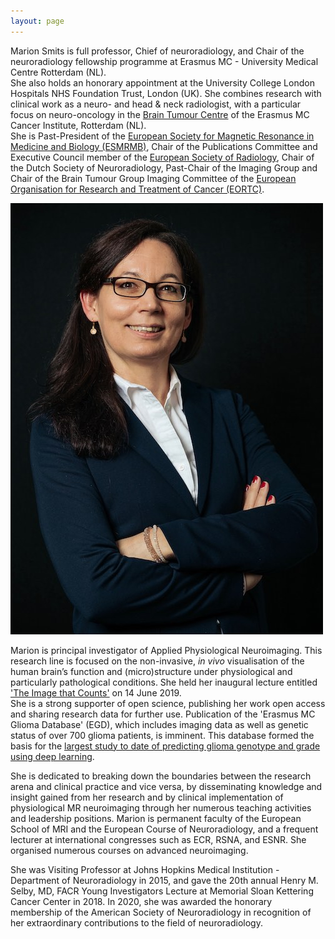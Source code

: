 ```yaml
---
layout: page
---
```


Marion Smits is full professor, Chief of neuroradiology, and Chair of the neuroradiology fellowship programme at Erasmus MC - University Medical Centre Rotterdam (NL). 
<br>She also holds an honorary appointment at the University College London Hospitals NHS Foundation Trust, London (UK). She combines  research with clinical work as a neuro- and head & neck radiologist, with a particular focus on neuro-oncology in the [Brain Tumour Centre](https://www.erasmusmc.nl/hersentumorcentrum/) of the Erasmus MC Cancer Institute, Rotterdam (NL). 
<br>She is Past-President of the [European Society for Magnetic Resonance in Medicine and Biology (ESMRMB)](https://www.esmrmb.org), Chair of the Publications Committee and Executive Council member of the [European Society of Radiology](myesr.org), Chair of the Dutch Society of Neuroradiology, Past-Chair of the Imaging Group and Chair of the Brain Tumour Group Imaging Committee of the [European Organisation for Research and Treatment of Cancer (EORTC)](http://www.eortc.org).

<a href="Marion2019-2698px.jpg"><img src="Marion2019-500px.jpg" class="portrait" alt="Marion Smits"></a>

Marion is principal investigator of Applied Physiological Neuroimaging. This research line is focused on the non-invasive, <i>in vivo</i> visualisation of the human brain’s function and (micro)structure under physiological and particularly pathological conditions. She held her inaugural lecture entitled ['The Image that Counts'](https://www.youtube.com/watch?v=NuPW2FBd6p0&t=19s) on 14 June 2019. 
<br>She is a strong supporter of open science, publishing her work open access and sharing research data for further use. Publication of the 'Erasmus MC Glioma Database' (EGD), which includes imaging data as well as genetic status of over 700 glioma patients, is imminent. This database formed the basis for the [largest study to date of predicting glioma genotype and grade using deep learning](https://arxiv.org/pdf/2010.04425.pdf).

She is dedicated to breaking down the boundaries between the research arena and clinical practice and vice versa, by disseminating knowledge and insight gained from her research and by clinical implementation of physiological MR neuroimaging through her numerous teaching activities and leadership positions. Marion is permanent faculty of the European School of MRI and the European Course of Neuroradiology, and a frequent lecturer at international congresses such as ECR, RSNA, and ESNR. She organised numerous courses on advanced neuroimaging. 

She was Visiting Professor at Johns Hopkins Medical Institution - Department of Neuroradiology in 2015, and gave the 20th annual Henry M. Selby, MD, FACR Young Investigators Lecture at Memorial Sloan Kettering Cancer Center in 2018. In 2020, she was awarded the honorary membership of the American Society of Neuroradiology in recognition of her extraordinary contributions to the field of neuroradiology.

